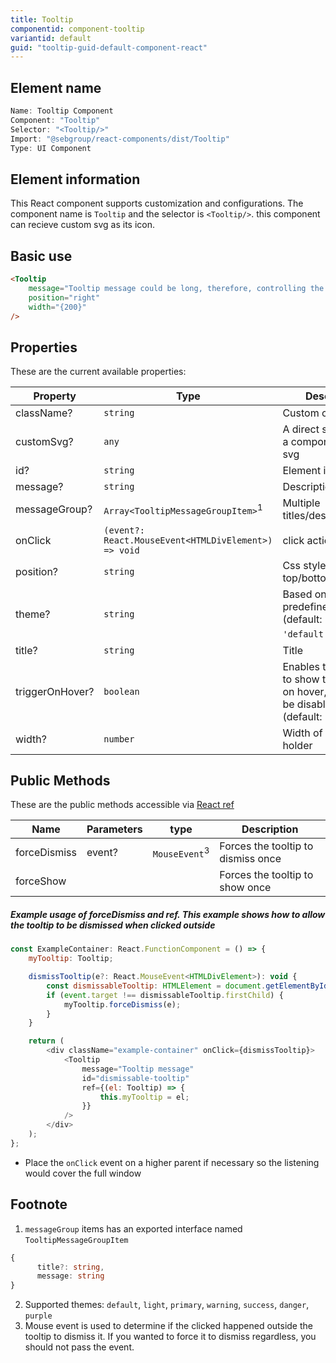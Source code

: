 ```yaml
---
title: Tooltip
componentid: component-tooltip
variantid: default
guid: "tooltip-guid-default-component-react"
---
```


## Element name

```javascript
Name: Tooltip Component
Component: "Tooltip"
Selector: "<Tooltip/>"
Import: "@sebgroup/react-components/dist/Tooltip"
Type: UI Component
```

## Element information

This React component supports customization and configurations. The component name is `Tooltip` and the selector is `<Tooltip/>`. this component can recieve custom svg as its icon.

## Basic use

```html
<Tooltip
    message="Tooltip message could be long, therefore, controlling the position and width is important"
    position="right"
    width="{200}"
/>
```

## Properties

These are the current available properties:

| Property        | Type                                                 | Descrition                                                                                    |
| --------------- | ---------------------------------------------------- | --------------------------------------------------------------------------------------------- |
| className?      | `string`                                             | Custom class                                                                                  |
| customSvg?      | `any`                                                | A direct svg code or a component with svg                                                     |
| id?             | `string`                                             | Element id                                                                                    |
| message?        | `string`                                             | Description                                                                                   |
| messageGroup?   | `Array<TooltipMessageGroupItem>`<sup>1</sup>         | Multiple titles/descriptions                                                                  |
| onClick         | `(event?: React.MouseEvent<HTMLDivElement>) => void` | click action                                                                                  |
| position?       | `string`                                             | Css style positions: top/bottom/left/right                                                    |
| theme?          | `string`                                             | Based on SEB predefined colors. (default: `'default'`)<sup>2</sup>                            |
| title?          | `string`                                             | Title                                                                                         |
| triggerOnHover? | `boolean`                                            | Enables the ability to show the tooltip on hover, click will be disabled (default: `'false'`) |
| width?          | `number`                                             | Width of the text holder                                                                      |

## Public Methods

These are the public methods accessible via [React ref](https://reactjs.org/docs/refs-and-the-dom.html)

| Name         | Parameters | type                     | Description                        |
| ------------ | ---------- | ------------------------ | ---------------------------------- |
| forceDismiss | event?     | `MouseEvent`<sup>3</sup> | Forces the tooltip to dismiss once |
| forceShow    |            |                          | Forces the tooltip to show once    |

##### Example usage of forceDismiss and ref. This example shows how to allow the tooltip to be dismissed when clicked outside

```javascript
const ExampleContainer: React.FunctionComponent = () => {
    myTooltip: Tooltip;

    dismissTooltip(e?: React.MouseEvent<HTMLDivElement>): void {
        const dismissableTooltip: HTMLElement = document.getElementById("dismissable-tooltip");
        if (event.target !== dismissableTooltip.firstChild) {
            myTooltip.forceDismiss(e);
        }
    }

    return (
        <div className="example-container" onClick={dismissTooltip}>
            <Tooltip
                message="Tooltip message"
                id="dismissable-tooltip"
                ref={(el: Tooltip) => {
                    this.myTooltip = el;
                }}
            />
        </div>
    );
};
```
* Place the `onClick` event on a higher parent if necessary so the listening would cover the full window

## Footnote

1. `messageGroup` items has an exported interface named `TooltipMessageGroupItem`

```typescript
{
      title?: string,
      message: string
}
```

2. Supported themes: `default`, `light`, `primary`, `warning`, `success`, `danger`, `purple`
3. Mouse event is used to determine if the clicked happened outside the tooltip to dismiss it. If you wanted to force it to dismiss regardless, you should not pass the event.
